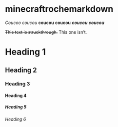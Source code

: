 # minecraftrochemarkdown

*Coucoo*
_coucou_
**coucou**
__coucou__
***coucou***
___coucou___

~~This text is struckthrough.~~ This one isn’t.

# Heading 1
## Heading 2
### Heading 3
#### Heading 4
##### Heading 5
###### Heading 6

